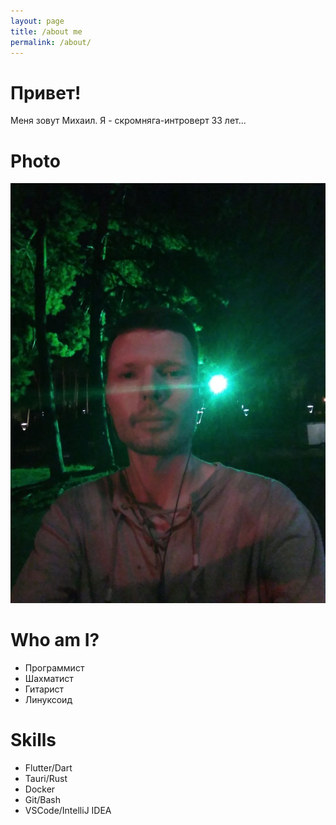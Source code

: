 ```yaml
---
layout: page
title: /about me
permalink: /about/
---
```

# Привет! 
Меня зовут Михаил. Я - скромняга-интроверт 33 лет...
# Photo
![img-description](/images/green.jpg)
# Who am I?           
 * Программист 
 * Шахматист
 * Гитарист
 * Линуксоид

# Skills
* Flutter/Dart
* Tauri/Rust
* Docker
* Git/Bash
* VSCode/IntelliJ IDEA


